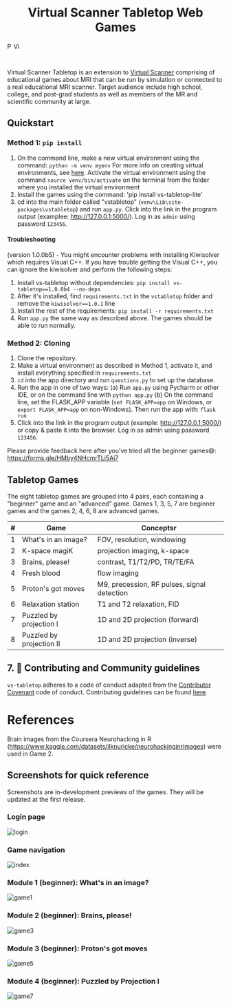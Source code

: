 <h1 align="center">Virtual Scanner Tabletop Web Games</h3>
<p float="left">
<img title="PyPulseq Badge" src="https://img.shields.io/badge/made%20using-pypulseq-brightgreen" height="15"><img title="Virtual Scanner Badge" src="https://img.shields.io/badge/made%20using-virtual--scanner-blue" height="15">
</p>
<br>

Virtual Scanner Tabletop is an extension to [Virtual Scanner](https://github.com/imr-framework/virtual-scanner/) comprising of educational games about MRI that can be run by simulation or connected to a real educational MRI scanner. Target audience include high school, college, and post-grad students as well as members of the MR and scientific community at large.   

## Quickstart
### Method 1: `pip install`
1. On the command line, make a new virtual environment using the command: `python -m venv myenv` For more info on creating virtual environments,
see [here](https://docs.python.org/3/library/venv.html]). Activate the virtual environment using the command `source venv/bin/activate` on the terminal from the folder where you installed the virtual environment
2. Install the games using the command: 'pip install vs-tabletop-lite'
3. cd into the main folder called "vstabletop" (`venv\Lib\site-packages\vstabletop`) and run `app.py`. Click into the link in the program output (examplee: http://127.0.0.1:5000/). Log in as `admin` using password `123456`.
   
#### Troubleshooting 
(version 1.0.0b5) - You might encounter problems with installing Kiwisolver which requires Visual C++. If you have trouble getting the Visual C++, you can ignore the kiwisolver and perform the following steps:
1. Install vs-tabletop without dependencies: `pip install vs-tabletop==1.0.0b4 --no-deps`
2. After it's installed, find `requirements.txt` in the `vstabletop` folder and remove the `kiwisolver==1.0.1` line
3. Install the rest of the requirements: `pip install -r requirements.txt`
4. Run `app.py` the same way as described above. The games should be able to run normally.

### Method 2: Cloning 
1. Clone the repository.
2. Make a virtual environment as described in Method 1, activate it, and install everything specified in `requirements.txt`
3. `cd` into the app directory and run `questions.py` to set up the database.
4. Run the app in one of two ways:
   (a) Run `app.py` using Pycharm or other IDE, or on the command line with `python app.py`
   (b) On the command line, set the FLASK_APP variable (`set FLASK_APP=app` on Windows, or `export FLASK_APP=app` on non-Windows). Then run the app with: `flask run`
5. Click into the link in the program output (example: http://127.0.0.1:5000/) or copy & paste it into the browser. Log in as admin using password `123456`.

Please provide feedback here after you've tried all the beginner games:smile:: https://forms.gle/HMby4NHcmrTLi5Ai7

## Tabletop Games
The eight tabletop games are grouped into 4 pairs, each containing a "beginner" game and an "advanced" game. 
Games 1, 3, 5, 7 are beginner games and the games 2, 4, 6, 8 are advanced games. 

| # | Game          | Conceptsr |
| --- | ------------- | ------------- |
| 1 | What's in an image?      | FOV, resolution, windowing  |
| 2 | K-space magiK            | projection imaging, k-space  |
| 3 | Brains, please!          | contrast, T1/T2/PD, TR/TE/FA | 
| 4 | Fresh blood              | flow imaging |
| 5 | Proton's got moves       | M9, precession, RF pulses, signal detection | 
| 6 | Relaxation station       | T1 and T2 relaxation, FID | 
| 7 | Puzzled by projection I  | 1D and 2D projection (forward) |
| 8 | Puzzled by projection II | 1D and 2D projection (inverse)|

## 7. 👥 Contributing and Community guidelines
`vs-tabletop` adheres to a code of conduct adapted from the [Contributor Covenant](https://www.contributor-covenant.org/) code of conduct.
Contributing guidelines can be found [here](https://github.com/imr-framework/vs-tabletop/blob/main/CONTRIBUTING.md).

# References
Brain images from the Coursera Neurohacking in R (https://www.kaggle.com/datasets/ilknuricke/neurohackinginrimages) were used in Game 2.



## Screenshots for quick reference
Screenshots are in-development previews of the games. They will be updated at the first release. 

### Login page
![login](https://user-images.githubusercontent.com/31249056/186200814-f0abacb0-a4ad-490d-9b64-76e72f4bb6a9.png)

### Game navigation
![index](https://user-images.githubusercontent.com/31249056/186200755-38525e6b-4196-49d0-a23d-320a164ff2b4.png)

### Module 1 (beginner): What's in an image?
![game1](https://user-images.githubusercontent.com/31249056/186200870-c4d1a934-bf80-4f34-95e4-698a1fe6dee5.png)

### Module 2 (beginner): Brains, please!
![game3](https://user-images.githubusercontent.com/31249056/186200887-3504892c-3367-4fe4-a222-fc35fb869f8e.png)

### Module 3 (beginner): Proton's got moves
![game5](https://user-images.githubusercontent.com/31249056/186201062-cae3af09-749e-4e0a-a254-b803f7e22772.png)

### Module 4 (beginner): Puzzled by Projection I 
![game7](https://user-images.githubusercontent.com/31249056/186201082-00fc2dad-a9b1-4911-8862-99fbd73cccdc.png)

